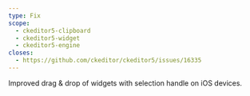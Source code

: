 ```yaml
---
type: Fix 
scope:
  - ckeditor5-clipboard
  - ckeditor5-widget
  - ckeditor5-engine
closes:
  - https://github.com/ckeditor/ckeditor5/issues/16335
---
```


Improved drag & drop of widgets with selection handle on iOS devices.

